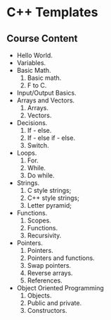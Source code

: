# C++ Templates

  ## Course Content

  + Hello World.
  + Variables.
  + Basic Math.
    1. Basic math.
    2. F to C.
  + Input/Output Basics.
  + Arrays and Vectors.
    1. Arrays.
    2. Vectors.
  + Decisions.
    1. If - else.
    2. If - else if - else.
    3. Switch.
  + Loops.
    1. For.
    2. While.
    3. Do while.
  + Strings.
    1. C style strings;
    2. C++ style strings;
    3. Letter pyramid;
  + Functions.
    1. Scopes.
    2. Functions.
    3. Recursivity.
  + Pointers.
    1. Pointers.
    2. Pointers and functions.
    3. Swap pointers.
    4. Reverse arrays.
    5. References.
  + Object Oriented Programming
    1. Objects.
    2. Public and private.
    3. Constructors.